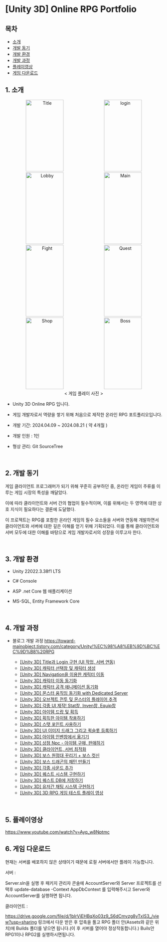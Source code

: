 # [Unity 3D] Online RPG Portfolio 
## 목차
  - [소개](#1.-소개) 
  - [개발 동기](#2.-개발-동기)
  - [개발 환경](#3.-개발-환경)
  - [개발 과정](#4.-개발-과정)
  - [플레이영상](#5.-플레이영상)
  - [게임 다운로드](#6.-게임-다운로드)
## 1. 소개
<div align="center">

<img alt="Title" src="https://github.com/user-attachments/assets/65954443-6ff9-4f11-a493-ebea7f529c03" width="49%" height="230"/>
<img alt="login" src="https://github.com/user-attachments/assets/104c5596-7f0b-4051-b30d-1f14c1c1b794" width="49%" height="230"/>
<img alt="Lobby" src="https://github.com/user-attachments/assets/cda836c1-c89d-44cf-9233-c845b8120d73" width="49%" height="230"/>
<img alt="Main" src="https://github.com/user-attachments/assets/06c2ddd1-4a2c-407a-81ea-b2941675089e" width="49%" height="230"/>
<img alt="Fight" src="https://github.com/user-attachments/assets/2cd067a9-accb-4985-90ec-0601ef7bf5fa" width="49%" height="230"/>
<img alt="Quest" src="https://github.com/user-attachments/assets/1b5a1420-4f6c-4661-bb69-17fe56f42b58" width="49%" height="230"/>
<img alt="Shop" src="https://github.com/user-attachments/assets/b090c9f6-0a00-4515-b7db-5e9b8c1fd29e" width="49%" height="230"/>
<img alt="Boss" src="https://github.com/user-attachments/assets/bc28ff0a-5913-4747-9f7d-04c8f9a89bcd" width="49%" height="230"/>
  < 게임 플레이 사진 >

</div>

+ Unity 3D Online RPG 입니다.

+ 게임 개발자로서 역량을 쌓기 위해 처음으로 제작한 온라인 RPG 포트폴리오입니다.

+ 개발 기간: 2024.04.09 ~ 2024.08.21 ( 약 4개월 )

+ 개발 인원 : 1인

+ 형상 관리: Git SourceTree

<br>

## 2. 개발 동기
게임 클라이언트 프로그래머가 되기 위해 꾸준히 공부하던 중, 온라인 게임이 주류를 이루는 게임 시장의 특성을 깨달았다. 

이에 따라 클라이언트와 서버 간의 협업이 필수적이며, 이를 위해서는 두 영역에 대한 상호 지식이 필요하다는 결론에 도달했다. 

이 프로젝트는 RPG를 포함한 온라인 게임의 필수 요소들을 서버와 연동해 개발하면서 클라이언트와 서버에 대한 깊은 이해를 얻기 위해 기획되었다. 
이를 통해 클라이언트와 서버 모두에 대한 이해를 바탕으로 게임 개발자로서의 성장을 이루고자 한다.

<br>

## 3. 개발 환경
+ Unity 22022.3.38f1 LTS

+ C# Console

+ ASP .net Core 웹 애플리케이션

+ MS-SQL, Entity Framework Core

<br>

## 4. 개발 과정

+ 블로그 개발 과정
https://toward-mainobject.tistory.com/category/Unity/%EC%98%A8%EB%9D%BC%EC%9D%B8%20RPG

  + [[Unity 3D] Title과 Login 구현 (UI 작업, 서버 연동)](https://toward-mainobject.tistory.com/83)
  + [[Unity 3D] 캐릭터 선택창 및 캐릭터 생성](https://toward-mainobject.tistory.com/84)  
  + [[Unity 3D] Navigation을 이용한 캐릭터 이동](https://toward-mainobject.tistory.com/85?category=1179741)  
  + [[Unity 3D] 캐릭터 이동 동기화](https://toward-mainobject.tistory.com/86?category=1179741)  
  + [[Unity 3D] 캐릭터 공격 애니메이션 동기화](https://toward-mainobject.tistory.com/87)
  + [[Unity 3D] 몬스터 움직임 동기화 with Dedicated Server](https://toward-mainobject.tistory.com/88) 
  + [[Unity 3D] 오브젝트 전투 및 몬스터의 플레이어 추격](https://toward-mainobject.tistory.com/89?category=1179741)  
  + [[Unity 3D] 각종 UI 제작! Stat창, Inven창, Equip창](https://toward-mainobject.tistory.com/90) 
  + [[Unity 3D] 아이템 드랍 및 획득](https://toward-mainobject.tistory.com/91?category=1179741)  
  + [[Unity 3D] 획득한 아이템 착용하기](https://toward-mainobject.tistory.com/92)   
  + [[Unity 3D] 스탯 포인트 사용하기](https://toward-mainobject.tistory.com/93?category=1179741)  
  + [[Unity 3D] UI 이미지 드래그 그리고 퀵슬롯 등록하기](https://toward-mainobject.tistory.com/94)  
  + [[Unity 3D] 아이템 인벤창에서 옮기기](https://toward-mainobject.tistory.com/95)  
  + [[Unity 3D] 상점 Npc - 아이템 구매, 판매하기](https://toward-mainobject.tistory.com/96)  
  + [[Unity 3D] 클라이언트, 서버 최적화 ](https://toward-mainobject.tistory.com/97) 
  + [[Unity 3D] 보스 원정대 꾸리기 + 보스 컷신](https://toward-mainobject.tistory.com/98)  
  + [[Unity 3D] 보스 드래곤의 패턴 만들기](https://toward-mainobject.tistory.com/99)  
  + [[Unity 3D] 각종 사운드 추가](https://toward-mainobject.tistory.com/100)  
  + [[Unity 3D] 퀘스트 시스템 구현하기](https://toward-mainobject.tistory.com/101)  
  + [[Unity 3D] 퀘스트 DB에 저장하기](https://toward-mainobject.tistory.com/102)
  + [[Unity 3D] 유저간 채팅 시스템 구현하기](https://toward-mainobject.tistory.com/103)
  + [[Unity 3D] 3D RPG 게임 테스트 플레이 영상](https://toward-mainobject.tistory.com/104)

<br>

## 5. 플레이영상
https://www.youtube.com/watch?v=Ayq_w8Nptmc

## 6. 게임 다운로드
현재는 서버를 배포하지 않은 상태이기 때문에 로컬 서버에서만 플레이 가능합니다.

서버 :

Server.sln을 실행 후 패키지 관리자 콘솔에 AccountServer와 Server 프로젝트를 선택후 
update-database -Context AppDbContext 를 입력해주시고 Server와 AccountServer를 실행하면 됩니다.

클라이언트 :

https://drive.google.com/file/d/1bIrViEHBqXo03z9_S6dCmvzg8yTxIS3_/view?usp=sharing
링크에서 다운 받은 후 압축을 풀고 RPG 폴더 안(Assets와 같은 위치)에 Builds 폴더를 넣으면 됩니다.(이 후 서버를 열어야 정상작동합니다.) Buils안 RPG1이나 RPG2를 실행하시면됩니다.


